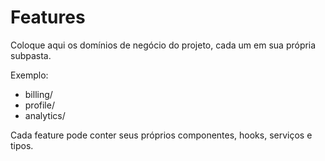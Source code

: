# Features

Coloque aqui os domínios de negócio do projeto, cada um em sua própria subpasta.

Exemplo:
- billing/
- profile/
- analytics/

Cada feature pode conter seus próprios componentes, hooks, serviços e tipos. 